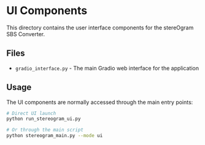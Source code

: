 # UI Components

This directory contains the user interface components for the stereOgram SBS Converter.

## Files

- `gradio_interface.py` - The main Gradio web interface for the application

## Usage

The UI components are normally accessed through the main entry points:

```bash
# Direct UI launch
python run_stereogram_ui.py

# Or through the main script
python stereogram_main.py --mode ui
``` 
